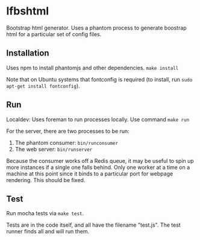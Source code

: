 lfbshtml
====================

Bootstrap html generator. Uses a phantom process to generate boostrap html for a
particular set of config files.

Installation
--------------------
Uses npm to install phantomjs and other dependencies.
`make install`

Note that on Ubuntu systems that fontconfig is required (to install, run
`sudo apt-get install fontconfig`).

Run
--------------------
Localdev: Uses foreman to run processes locally. Use command `make run`

For the server, there are two processes to be run:
 1. The phantom consumer: `bin/runconsumer`
 2. The web server: `bin/runserver`

Because the consumer works off a Redis queue, it may be useful to spin up more
instances if a single one falls behind. Only one worker at a time on a machine at
this point since it binds to a particular port for webpage rendering. This should
be fixed.

Test
--------------------
Run mocha tests via `make test`.

Tests are in the code itself, and all have the filename "test.js". The test runner
finds all and will run them.

